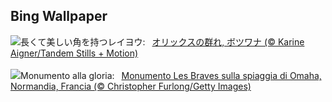 ## Bing Wallpaper
![](https://www.bing.com/th?id=OHR.GemsbokBotswana_JA-JP2673483195_UHD.jpg&w=1000)長くて美しい角を持つレイヨウ:&nbsp;&ensp;[オリックスの群れ, ボツワナ (© Karine Aigner/Tandem Stills + Motion)](https://www.bing.com/th?id=OHR.GemsbokBotswana_JA-JP2673483195_UHD.jpg)
<br><br/>
![](https://www.bing.com/th?id=OHR.LesBravesNormandy_IT-IT3884856406_UHD.jpg&w=1000)Monumento alla gloria:&nbsp;&ensp;[Monumento Les Braves sulla spiaggia di Omaha, Normandia, Francia (© Christopher Furlong/Getty Images)](https://www.bing.com/th?id=OHR.LesBravesNormandy_IT-IT3884856406_UHD.jpg)
<br><br/>
